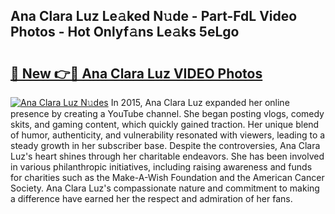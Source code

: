 ## Ana Clara Luz Le𝚊ked N𝚞de - Part-FdL Video Photos - Hot Onlyf𝚊ns Le𝚊ks 5eLgo

# <h2><a href="http://ab90549.deff.icu/?id=Ana+Clara+Luz">🔗 New 👉🔴 Ana Clara Luz VIDEO Photos</a></h2>

[![Ana Clara Luz N𝚞des](https://i.imgur.com/rIISA9y.gif)](http://ab90549.deff.icu/?id=Ana+Clara+Luz)
In 2015, Ana Clara Luz expanded her online presence by creating a YouTube channel. She began posting vlogs, comedy skits, and gaming content, which quickly gained traction. Her unique blend of humor, authenticity, and vulnerability resonated with viewers, leading to a steady growth in her subscriber base. Despite the controversies, Ana Clara Luz's heart shines through her charitable endeavors. She has been involved in various philanthropic initiatives, including raising awareness and funds for charities such as the Make-A-Wish Foundation and the American Cancer Society. Ana Clara Luz's compassionate nature and commitment to making a difference have earned her the respect and admiration of her fans.
